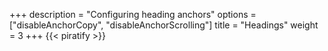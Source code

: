 +++
description = "Configuring heading anchors"
options = ["disableAnchorCopy", "disableAnchorScrolling"]
title = "Headings"
weight = 3
+++
{{< piratify >}}